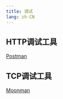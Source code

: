 ```yaml
---
title: 调试 
lang: zh-CN
---
```


## HTTP调试工具

[Postman](https://www.postman.com/)

## TCP调试工具

[Moonman](https://moonman.moonquakes.io)
